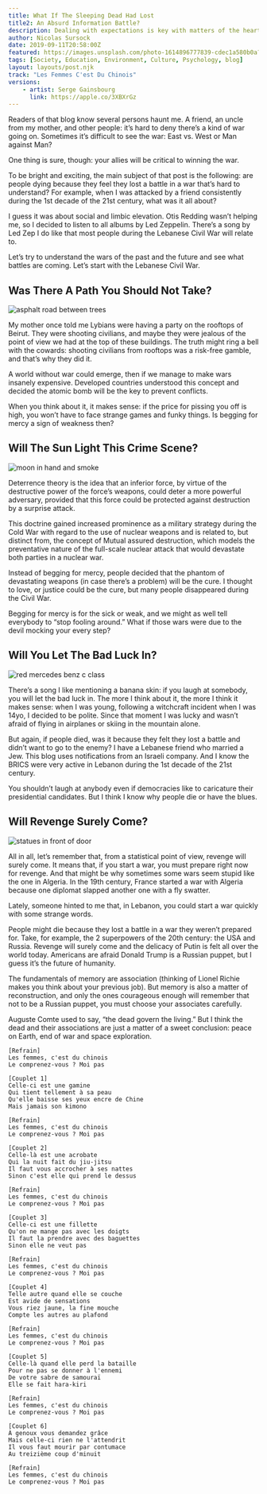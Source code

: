 ```yaml
---
title: What If The Sleeping Dead Had Lost 
title2: An Absurd Information Battle?
description: Dealing with expectations is key with matters of the heart. For example, with atomic bombs, you can expect massive casualties.
author: Nicolas Sursock
date: 2019-09-11T20:58:00Z
featured: https://images.unsplash.com/photo-1614896777839-cdec1a580b0a?ixlib=rb-4.0.3&ixid=MnwxMjA3fDB8MHxwaG90by1wYWdlfHx8fGVufDB8fHx8&auto=format&fit=crop
tags: [Society, Education, Environment, Culture, Psychology, blog]
layout: layouts/post.njk
track: "Les Femmes C'est Du Chinois"
versions:
    - artist: Serge Gainsbourg
      link: https://apple.co/3XBXrGz
---
```


Readers of that blog know several persons haunt me. A friend, an uncle from my mother, and other people: it’s hard to deny there’s a kind of war going on. Sometimes it’s difficult to see the war: East vs. West or Man against Man?

One thing is sure, though: your allies will be critical to winning the war.

To be bright and exciting, the main subject of that post is the following: are people dying because they feel they lost a battle in a war that’s hard to understand? For example, when I was attacked by a friend consistently during the 1st decade of the 21st century, what was it all about?

I guess it was about social and limbic elevation. Otis Redding wasn’t helping me, so I decided to listen to all albums by Led Zeppelin. There’s a song by Led Zep I do like that most people during the Lebanese Civil War will relate to.

Let’s try to understand the wars of the past and the future and see what battles are coming. Let’s start with the Lebanese Civil War.

## Was There A Path You Should Not Take?

<aside class="md:-mr-56 md:float-right w-full md:w-2/3 md:px-8">
  <img x-intersect.once.ratio-0="$el.src = $el.dataset.src" class="rounded-lg" alt="asphalt road between trees" data-src="https://images.unsplash.com/photo-1471958680802-1345a694ba6d?ixlib=rb-4.0.3&ixid=MnwxMjA3fDB8MHxwaG90by1wYWdlfHx8fGVufDB8fHx8&auto=format&fit=crop&q=80&w=800&h=600">
</aside>

My mother once told me Lybians were having a party on the rooftops of Beirut. They were shooting civilians, and maybe they were jealous of the point of view we had at the top of these buildings. The truth might ring a bell with the cowards: shooting civilians from rooftops was a risk-free gamble, and that’s why they did it.

A world without war could emerge, then if we manage to make wars insanely expensive. Developed countries understood this concept and decided the atomic bomb will be the key to prevent conflicts.

When you think about it, it makes sense: if the price for pissing you off is high, you won’t have to face strange games and funky things. Is begging for mercy a sign of weakness then?

## Will The Sun Light This Crime Scene?

<aside class="md:-ml-56 md:float-left w-full md:w-2/3 md:px-8">
  <img x-intersect.once.ratio-0="$el.src = $el.dataset.src" class="rounded-lg" alt="moon in hand and smoke" data-src="https://images.unsplash.com/photo-1548202983-10c750e0b1eb?ixlib=rb-4.0.3&ixid=MnwxMjA3fDB8MHxwaG90by1wYWdlfHx8fGVufDB8fHx8&auto=format&fit=crop&q=80&w=800&h=600">
</aside>

Deterrence theory is the idea that an inferior force, by virtue of the destructive power of the force’s weapons, could deter a more powerful adversary, provided that this force could be protected against destruction by a surprise attack.

This doctrine gained increased prominence as a military strategy during the Cold War with regard to the use of nuclear weapons and is related to, but distinct from, the concept of Mutual assured destruction, which models the preventative nature of the full-scale nuclear attack that would devastate both parties in a nuclear war.

Instead of begging for mercy, people decided that the phantom of devastating weapons (in case there’s a problem) will be the cure. I thought to love, or justice could be the cure, but many people disappeared during the Civil War.

Begging for mercy is for the sick or weak, and we might as well tell everybody to “stop fooling around.” What if those wars were due to the devil mocking your every step?

## Will You Let The Bad Luck In?

<aside class="md:-mr-56 md:float-right w-full md:w-2/3 md:px-8">
  <img x-intersect.once.ratio-0="$el.src = $el.dataset.src" class="rounded-lg" alt="red mercedes benz c class" data-src="https://images.unsplash.com/photo-1596383765797-8e10e88d1590?ixlib=rb-4.0.3&ixid=MnwxMjA3fDB8MHxwaG90by1wYWdlfHx8fGVufDB8fHx8&auto=format&fit=crop&q=80&w=800&h=600">
</aside>

There’s a song I like mentioning a banana skin: if you laugh at somebody, you will let the bad luck in. The more I think about it, the more I think it makes sense: when I was young, following a witchcraft incident when I was 14yo, I decided to be polite. Since that moment I was lucky and wasn’t afraid of flying in airplanes or skiing in the mountain alone.

But again, if people died, was it because they felt they lost a battle and didn’t want to go to the enemy? I have a Lebanese friend who married a Jew. This blog uses notifications from an Israeli company. And I know the BRICS were very active in Lebanon during the 1st decade of the 21st century.

You shouldn’t laugh at anybody even if democracies like to caricature their presidential candidates. But I think I know why people die or have the blues.

## Will Revenge Surely Come?

<aside class="md:-ml-56 md:float-left w-full md:w-2/3 md:px-8">
  <img x-intersect.once.ratio-0="$el.src = $el.dataset.src" class="rounded-lg" alt="statues in front of door" data-src="https://images.unsplash.com/photo-1652752448042-2bc2b4e409e5?ixlib=rb-4.0.3&ixid=MnwxMjA3fDB8MHxwaG90by1wYWdlfHx8fGVufDB8fHx8&auto=format&fit=crop&q=80&w=800&h=600">
</aside>

All in all, let’s remember that, from a statistical point of view, revenge will surely come. It means that, if you start a war, you must prepare right now for revenge. And that might be why sometimes some wars seem stupid like the one in Algeria. In the 19th century, France started a war with Algeria because one diplomat slapped another one with a fly swatter.

Lately, someone hinted to me that, in Lebanon, you could start a war quickly with some strange words.

People might die because they lost a battle in a war they weren’t prepared for. Take, for example, the 2 superpowers of the 20th century: the USA and Russia. Revenge will surely come and the delicacy of Putin is felt all over the world today. Americans are afraid Donald Trump is a Russian puppet, but I guess it’s the future of humanity.

The fundamentals of memory are association (thinking of Lionel Richie makes you think about your previous job). But memory is also a matter of reconstruction, and only the ones courageous enough will remember that not to be a Russian puppet, you must choose your associates carefully.

Auguste Comte used to say, “the dead govern the living.” But I think the dead and their associations are just a matter of a sweet conclusion: peace on Earth, end of war and space exploration.

```
[Refrain]
Les femmes, c'est du chinois
Le comprenez-vous ? Moi pas

[Couplet 1]
Celle-ci est une gamine
Qui tient tellement à sa peau
Qu'elle baisse ses yeux encre de Chine
Mais jamais son kimono

[Refrain]
Les femmes, c'est du chinois
Le comprenez-vous ? Moi pas

[Couplet 2]
Celle-là est une acrobate
Qui la nuit fait du jiu-jitsu
Il faut vous accrocher à ses nattes
Sinon c'est elle qui prend le dessus

[Refrain]
Les femmes, c'est du chinois
Le comprenez-vous ? Moi pas

[Couplet 3]
Celle-ci est une fillette
Qu'on ne mange pas avec les doigts
Il faut la prendre avec des baguettes
Sinon elle ne veut pas

[Refrain]
Les femmes, c'est du chinois
Le comprenez-vous ? Moi pas

[Couplet 4]
Telle autre quand elle se couche
Est avide de sensations
Vous riez jaune, la fine mouche
Compte les autres au plafond

[Refrain]
Les femmes, c'est du chinois
Le comprenez-vous ? Moi pas

[Couplet 5]
Celle-là quand elle perd la bataille
Pour ne pas se donner à l'ennemi
De votre sabre de samouraï
Elle se fait hara-kiri

[Refrain]
Les femmes, c'est du chinois
Le comprenez-vous ? Moi pas

[Couplet 6]
À genoux vous demandez grâce
Mais celle-ci rien ne l'attendrit
Il vous faut mourir par contumace
Au treizième coup d'minuit

[Refrain]
Les femmes, c'est du chinois
Le comprenez-vous ? Moi pas
```
